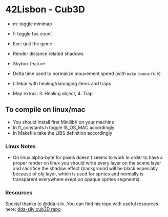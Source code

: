 # 42Lisbon - Cub3D

* m: toggle minimap
* f: toggle fps count
* Esc: quit the game

* Render distance related shadows
* Skybox feature
* Delta time used to normalize mouvement speed (with `make bonus` rule)
* Lifebar with healing/damaging items and traps
* Map extras: 3: Healing object, 4: Trap

## To compile on linux/mac
* You should install first MinilibX on your machine
* In ft_constants.h toggle IS_OS_MAC accordingly
* In Makefile take the LIBS definition accordingly

### Linux Notes
* On linux alpha-byte for pixels doesn't seems to work
In order to have a proper render on linux you should write every layer on the scene layer and sacrifice the shadow effect (background will be black especially because of obj layer, which is used for sprites and normally is transparent everywhere exept on opaque sprites segments).

### Resources
Special thanks to @dda-silv. You can find his repo with useful resources here:
[dda-silv cub3D repo](https://github.com/DimitriDaSilva/42_cub3d)